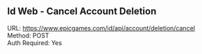 ## Id Web - Cancel Account Deletion

URL: https://www.epicgames.com/id/api/account/deletion/cancel \
Method: POST \
Auth Required: Yes
